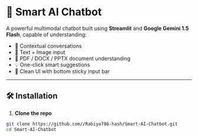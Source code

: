 # 🤖 Smart AI Chatbot 

A powerful multimodal chatbot built using **Streamlit** and **Google Gemini 1.5 Flash**, capable of understanding:
- 🧠 Contextual conversations
- 📎 Text + Image input
- 📄 PDF / DOCX / PPTX document understanding
- 💡 One-click smart suggestions
- 🧾 Clean UI with bottom sticky input bar

-----

## 🛠️ Installation

1. **Clone the repo**
```bash
git clone https://github.com//Rabiya786-hash/Smart-AI-Chatbot.git
cd Smart-AI-Chatbot 
